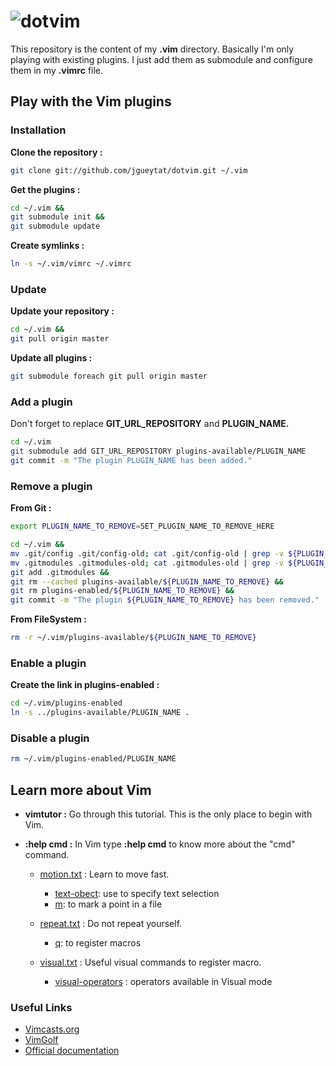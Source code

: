 # ![dotvim](http://upload.wikimedia.org/wikipedia/commons/4/4f/Icon-Vim.svg)

This repository is the content of my **.vim** directory. Basically I'm only playing with existing plugins. I just add them as submodule and configure them in my **.vimrc** file.

## Play with the Vim plugins

### Installation

**Clone the repository :**

```Bash
git clone git://github.com/jgueytat/dotvim.git ~/.vim
```

**Get the plugins :**

```Bash
cd ~/.vim &&
git submodule init &&
git submodule update
```

**Create symlinks :**

```Bash
ln -s ~/.vim/vimrc ~/.vimrc
```

### Update

**Update your repository :**

```Bash
cd ~/.vim &&
git pull origin master
```

**Update all plugins :**

```Bash
git submodule foreach git pull origin master
```

### Add a plugin

Don't forget to replace **GIT_URL_REPOSITORY** and **PLUGIN_NAME.**
```Bash
cd ~/.vim
git submodule add GIT_URL_REPOSITORY plugins-available/PLUGIN_NAME
git commit -m "The plugin PLUGIN_NAME has been added."
```

### Remove a plugin

**From Git :**

```Bash
export PLUGIN_NAME_TO_REMOVE=SET_PLUGIN_NAME_TO_REMOVE_HERE
```

```Bash
cd ~/.vim &&
mv .git/config .git/config-old; cat .git/config-old | grep -v ${PLUGIN_NAME_TO_REMOVE} > .git/config; rm .git/config-old &&
mv .gitmodules .gitmodules-old; cat .gitmodules-old | grep -v ${PLUGIN_NAME_TO_REMOVE} > .gitmodules; rm .gitmodules-old &&
git add .gitmodules &&
git rm --cached plugins-available/${PLUGIN_NAME_TO_REMOVE} &&
git rm plugins-enabled/${PLUGIN_NAME_TO_REMOVE} &&
git commit -m "The plugin ${PLUGIN_NAME_TO_REMOVE} has been removed."

```
**From FileSystem :**

```Bash
rm -r ~/.vim/plugins-available/${PLUGIN_NAME_TO_REMOVE}
```


### Enable a plugin

**Create the link in plugins-enabled :**

```Bash
cd ~/.vim/plugins-enabled
ln -s ../plugins-available/PLUGIN_NAME .
```

### Disable a plugin

```Bash
rm ~/.vim/plugins-enabled/PLUGIN_NAME
```

## Learn more about Vim

* **vimtutor :** Go through this tutorial. This is the only place to begin with Vim.

* **:help cmd :** In Vim type **:help cmd** to know more about the "cmd" command.

    + [motion.txt](http://vimdoc.sourceforge.net/htmldoc/motion.html "Vim documentation: motion") : Learn to move fast.

        - [text-obect](http://vimdoc.sourceforge.net/htmldoc/motion.html#text-objects): use to specify text selection
        - [m](http://vimdoc.sourceforge.net/htmldoc/motion.html#mark): to mark a point in a file

    + [repeat.txt](http://vimdoc.sourceforge.net/htmldoc/repeat.html "Vim documentation: repeat") : Do not repeat yourself.

        - [q](http://vimdoc.sourceforge.net/htmldoc/repeat.html#complex-repeat): to register macros

    + [visual.txt](http://vimdoc.sourceforge.net/htmldoc/visual.html "Vim documentation: visual") : Useful visual commands to register macro.

        - [visual-operators](http://vimdoc.sourceforge.net/htmldoc/visual.html#visual-operators) : operators available in Visual mode


### Useful Links

- [Vimcasts.org](http://vimcasts.org/ "A few short videos to love Vim!")
- [VimGolf](http://vimgolf.com/ "Real Vim ninjas count every keystroke - do you?")
- [Official documentation](http://vimdoc.sourceforge.net/htmldoc/ "This should be the equivalent of :help")
